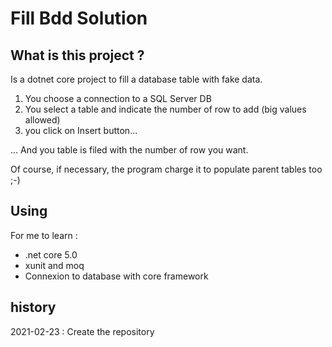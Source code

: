 # Fill Bdd Solution

## What is this project ?
Is a dotnet core project to fill a database table with fake data.

1. You choose a connection to a SQL Server DB
2. You select a table and indicate the number of row to add (big values allowed)
3. you click on Insert button...

... And you table is filed with the number of row you want.

Of course, if necessary, the program charge it to populate parent tables too ;-)


## Using

For me to learn :
  - .net core 5.0
  - xunit and moq
  - Connexion to database with core framework


## history

2021-02-23 : Create the repository


